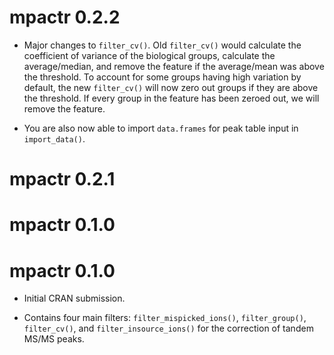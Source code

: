 # mpactr 0.2.2

* Major changes to `filter_cv()`. Old `filter_cv()` would calculate the coefficient of variance of the biological groups, calculate the average/median, and remove the feature if the average/mean was above the threshold. To account for some groups having high variation by default, the new `filter_cv()` will now zero out groups if they are above the threshold. If every group in the feature has been zeroed out, we will remove the feature.

* You are also now able to import `data.frames` for peak table input in `import_data()`.

# mpactr 0.2.1

# mpactr 0.1.0

# mpactr 0.1.0

* Initial CRAN submission.

* Contains four main filters: `filter_mispicked_ions()`, `filter_group()`, `filter_cv()`, and `filter_insource_ions()` for the correction of tandem MS/MS peaks.


